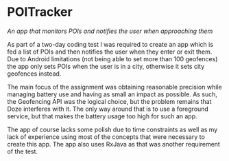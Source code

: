 # POITracker
*An app that monitors POIs and notifies the user when approaching them*

As part of a two-day coding test I was required to create an app which is fed a list of POIs and then notifies the user when they enter or exit them. Due to Android limitations (not being able to set more than 100 geofences) the app only sets POIs when the user is in a city, otherwise it sets city geofences instead. 

The main focus of the assignment was obtaining reasonable precision while managing battery use and having as small an impact as possible. As such, the Geofencing API was the logical choice, but the problem remains that Doze interferes with it. The only way around that is to use a foreground service, but that makes the battery usage too high for such an app.

The app of course lacks some polish due to time constraints as well as my lack of experience using most of the concepts that were necessary to create this app. The app also uses RxJava as that was another requirement of the test. 
